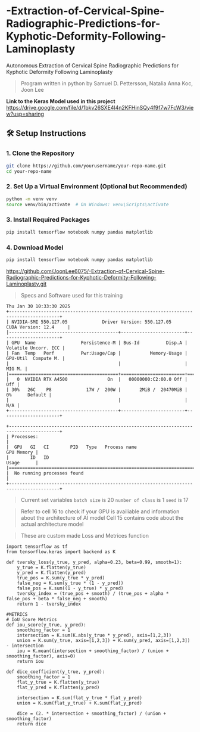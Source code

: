 # -Extraction-of-Cervical-Spine-Radiographic-Predictions-for-Kyphotic-Deformity-Following-Laminoplasty
Autonomous Extraction of Cervical Spine Radiographic Predictions for Kyphotic Deformity Following Laminoplasty
> Program written in python by Samuel D. Pettersson, Natalia Anna Koc, Joon Lee

**Link to the Keras Model used in this project**
https://drive.google.com/file/d/1bkv26SXE4l4n2KFHinSQy4f9f7w7FcW3/view?usp=sharing

## 🛠️ Setup Instructions

### 1. Clone the Repository

```bash
git clone https://github.com/yourusername/your-repo-name.git
cd your-repo-name
```
### 2. Set Up a Virtual Environment (Optional but Recommended)

```bash
python -m venv venv
source venv/bin/activate  # On Windows: venv\Scripts\activate
```
### 3. Install Required Packages
```bash
pip install tensorflow notebook numpy pandas matplotlib
```
### 4. Download Model
```bash
pip install tensorflow notebook numpy pandas matplotlib
```

https://github.com/JoonLee6075/-Extraction-of-Cervical-Spine-Radiographic-Predictions-for-Kyphotic-Deformity-Following-Laminoplasty.git
> Specs and Software used for this training
```
Thu Jan 30 10:33:30 2025       
+-----------------------------------------------------------------------------------------+
| NVIDIA-SMI 550.127.05             Driver Version: 550.127.05     CUDA Version: 12.4     |
|-----------------------------------------+------------------------+----------------------+
| GPU  Name                 Persistence-M | Bus-Id          Disp.A | Volatile Uncorr. ECC |
| Fan  Temp   Perf          Pwr:Usage/Cap |           Memory-Usage | GPU-Util  Compute M. |
|                                         |                        |               MIG M. |
|=========================================+========================+======================|
|   0  NVIDIA RTX A4500               On  |   00000000:C2:00.0 Off |                  Off |
| 30%   26C    P8             17W /  200W |       2MiB /  20470MiB |      0%      Default |
|                                         |                        |                  N/A |
+-----------------------------------------+------------------------+----------------------+
                                                                                         
+-----------------------------------------------------------------------------------------+
| Processes:                                                                              |
|  GPU   GI   CI        PID   Type   Process name                              GPU Memory |
|        ID   ID                                                               Usage      |
|=========================================================================================|
|  No running processes found                                                             |
+-----------------------------------------------------------------------------------------+
```
> Current set variables
`batch size` is 20
`number of class` is 1
`seed` is 17

> Refer to cell 16 to check if your GPU is availiable and information about the architecture of AI model
> Cell 15 contains code about the actual architecture model

> These are custom made Loss and Metrices function 
```
import tensorflow as tf
from tensorflow.keras import backend as K

def tversky_loss(y_true, y_pred, alpha=0.23, beta=0.99, smooth=1):
    y_true = K.flatten(y_true)
    y_pred = K.flatten(y_pred)
    true_pos = K.sum(y_true * y_pred)
    false_neg = K.sum(y_true * (1 - y_pred))
    false_pos = K.sum((1 - y_true) * y_pred)
    tversky_index = (true_pos + smooth) / (true_pos + alpha * false_pos + beta * false_neg + smooth)
    return 1 - tversky_index
```
```
#METRICS
# IoU Score Metrics
def iou_score(y_true, y_pred):
    smoothing_factor = 1
    intersection = K.sum(K.abs(y_true * y_pred), axis=[1,2,3])
    union = K.sum(y_true, axis=[1,2,3]) + K.sum(y_pred, axis=[1,2,3]) - intersection
    iou = K.mean((intersection + smoothing_factor) / (union + smoothing_factor), axis=0)
    return iou

def dice_coefficient(y_true, y_pred):
    smoothing_factor = 1
    flat_y_true = K.flatten(y_true)
    flat_y_pred = K.flatten(y_pred)
    
    intersection = K.sum(flat_y_true * flat_y_pred)
    union = K.sum(flat_y_true) + K.sum(flat_y_pred)
    
    dice = (2. * intersection + smoothing_factor) / (union + smoothing_factor)
    return dice
```


